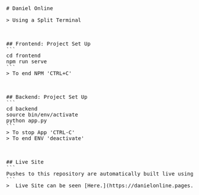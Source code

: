 <pre>
# Daniel Online

> Using a Split Terminal



## Frontend: Project Set Up
```
cd frontend
npm run serve
```
> To end NPM 'CTRL+C'



## Backend: Project Set Up
```
cd backend
source bin/env/activate
python app.py
```
> To stop App 'CTRL-C'
> To end ENV 'deactivate'



## Live Site
```
Pushes to this repository are automatically built live using the Cloudflare content delivery service.
```
>  Live Site can be seen [Here.](https://danielonline.pages.dev/)
</pre>

